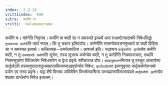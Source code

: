 ```yaml
---
index:  2.2.14
vrittiindex:  699
sutra:  कर्मणि च
vritti:  balamanorama 
---
```


कर्मणि च। क्तेनेति निवृत्तम्। कर्मणि या षष्ठी सा न समस्यते इत्यर्थे अपां रुआष्टेत्यादावपि निषेधसिद्धेः `तृजकाभ्यां कर्त्तरी`ति व्यर्थं स्यात्। किं तु चकार इतिपर्यायः। कर्मणीति सप्तम्येकवचनमुच्चार्य यां षष्ठी विहिता सा न समस्यत इत्यर्थः। फलितमाह--उभयेत्यादिना। आश्चर्य इति। यद्यप्यत्र `कर्तृकर्मणोः कृती`त्येव कर्मणि षष्ठी, न तु `उभयप्राप्तौ कर्मणी`ति सूत्रेण, तस्य सूत्रस्य कर्मण्येव षष्ठी, न तु कर्तरीति नियमपरत्वात्, तथापि नियमसूत्राणां विधिरूपेण निषेधरूपेण च द्वेधा प्रवृत्तेः स्वीकारान्न दोषः। `शब्दानुशासन`मित्यत्र तु वस्तुत आचार्यस्य कर्तृत्वेऽपि तस्यानुपादानादुभयप्राप्तावित्यस्याऽप्रवृत्तेर्नायं निषेधः, `कृत्वोऽर्थप्रयोगे` इत्यनुवृत्त्या कर्तृकर्मणोरुभयोः प्रयोग एव तस्य प्रवृत्तेः। यद्वा शेषे विभाषा अविशेषेण विभाषेत्याश्रित्य उभयप्राप्तावित्यभावपक्षे `कर्तृकर्मणोः कृती`त्येव षष्ठ्याः प्राप्तेर्नायं निषेध इत्यलम्। 

